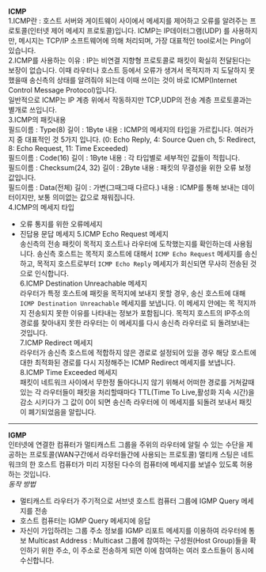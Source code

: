 **ICMP** <br>
1.ICMP란 : 호스트 서버와 게이트웨이 사이에서 메세지를 제어하고 오류를 알려주는 프로토콜(인터넷 제어 메세지 프로토콜)입니다. ICMP는 IP데이터그램(UDP)
를 사용하지만, 메시지는 TCP/IP 소프트웨어에 의해 처리되며, 가장 대표적인 tool로서는 Ping이 있습니다. <br>
2.ICMP를 사용하는 이유 : IP는 비연결 지향형 프로토콜로 패킷이 확실히 전달된다는 보장이 없습니다. 이때 라우터나 호스트 등에서 오류가 생겨서 목적지까
지 도달하지 못했을때 송신측의 상태를 알려줘야 되는데 이때 쓰이는 것이 바로 ICMP(Internet Control Message Protocol)입니다. <br>
일반적으로 ICMP는 IP 계층 위에서 작동하지만 TCP,UDP의 전송 계층 프로토콜과는 별개로 쓰입니다. <br>
3.ICMP의 패킷내용 <br>
필드이름 : Type(8) 길이 : 1Byte 내용 : ICMP의 메세지의 타입을 가르킵니다. 여러가지 중 대표적인 것 5가지 입니다. (0: Echo Reply, 4: Source Quen
ch, 5: Redirect, 8: Echo Request, 11: Time Exceeded) <br>
필드이름 : Code(16) 길이 : 1Byte 내용 : 각 타입별로 세부적인 값들이 적힙니다. <br>
필드이름 : Checksum(24, 32) 길이 : 2Byte 내용 : 패킷의 무결성을 위한 오류 보정 값입니다. <br>
필드이름 : Data(전체) 길이 : 가변(그때그때 다르다.) 내용 : ICMP를 통해 보내는 데이터이지만, 보통 의미없는 값으로 채워집니다. <br>
4.ICMP의 메세지 타입 <br>
- 오류 통지를 위한 오류메세지
- 진답용 문답 메세지
5.ICMP Echo Request 메세지 <br>
송신측의 전송 패킷이 목적지 호스트나 라우터에 도착했는지를 확인하는데 사용됩니다. 송신측 호스트는 목적지 호스트에 대해서 `ICMP Echo Request` 메세지를 
송신하고, 목적지 호스트로부터 `ICMP Echo Reply` 메세지가 회신되면 무사히 전송된 것으로 인식합니다. <br>
6.ICMP Destination Unreachable 메세지 <br>
라우터가 특정 호스트에 패킷을 목적지에 보내지 못할 경우, 송신 호스트에 대해 `ICMP Destination Unreachable` 메세지를 보냅니다. 이 메세지 안에는 목
적지까지 전송되지 못한 이유를 나타내는 정보가 포함됩니다. 목적지 호스트의 IP주소의 경로를 찾아내지 못한 라우터는 이 메세지를 다시 송신측 라우터로 되
돌려보내는 것입니다. <br>
7.ICMP Redirect 메세지 <br>
라우터가 송신측 호스트에 적합하지 않은 경로로 설정되어 있을 경우 해당 호스트에 대한 최적화된 경로를 다시 지정해주는 ICMP Redirect 메세지를 보냅니다.
8.ICMP Time Exceeded 메세지 <br>
패킷이 네트워크 사이에서 무한정 돌아다니지 않기 위해서 어떠한 경로를 거쳐갈때 있는 각 라우터들이 패킷을 처리할때마다 TTL(Time To Live,활성화 지속 
시간)을 감소 시키다가 그 값이 0이 되면 송신측 라우터에 이 메세지를 되돌려 보내서 패킷이 폐기되었음을 알립니다. <br>

-----
**IGMP** <br>
인터넷에 연결한 컴퓨터가 멀티캐스트 그룹을 주위의 라우터에 알릴 수 있는 수단을 제공하는 프로토콜(WAN구간에서 라우터들간에 사용되는 프로토콜) 멀티캐
스팅은 네트워크의 한 호스트 컴퓨터가 미리 지정된 다수의 컴퓨터에 메세지를 보낼수 있도록 허용하는 것입니다. <br>
*동작 방법* <br>
- 멀티캐스트 라우터가 주기적으로 서브넷 호스트 컴퓨터 그룹에 IGMP Query 메세지를 전송
- 호스트 컴퓨터는 IGMP Query 메세지에 응답
- 자신이 가입하려는 그룹 주소 정보를 IGMP 리포트 메세지를 이용하여 라우터에 통보
Multicast Address : Multicast 그룹에 참여하는 구성원(Host Group)들을 확인하기 위한 주소, 이 주소로 전송하게 되면 이에 참여하는 여러 호스트들이 
동시에 수신합니다.
